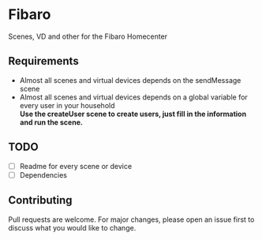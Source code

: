 # Fibaro
Scenes, VD and other for the Fibaro Homecenter

## Requirements
- Almost all scenes and virtual devices depends on the sendMessage scene
- Almost all scenes and virtual devices depends on a global variable for every user in your household\
  **Use the createUser scene to create users, just fill in the information and run the scene.**

## TODO
- [ ] Readme for every scene or device
- [ ] Dependencies

## Contributing
Pull requests are welcome. For major changes, please open an issue first to discuss what you would like to change.
